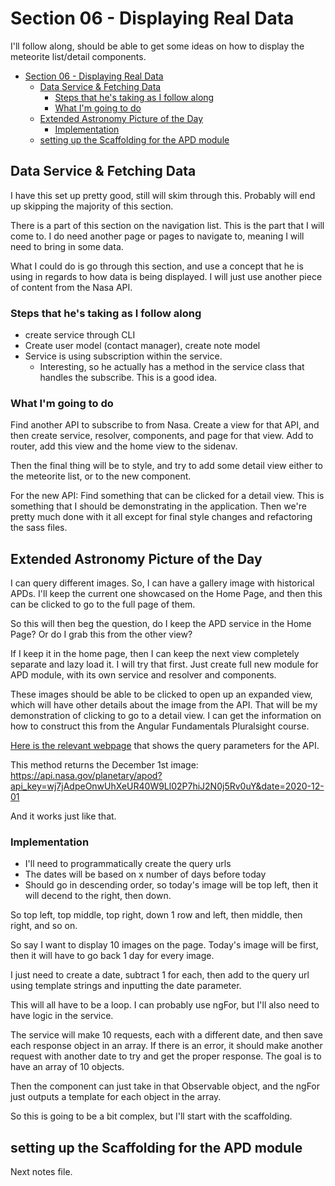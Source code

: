 # Section 06 - Displaying Real Data

I'll follow along, should be able to get some ideas on how to display the meteorite list/detail components.

- [Section 06 - Displaying Real Data](#section-06---displaying-real-data)
  - [Data Service & Fetching Data](#data-service--fetching-data)
    - [Steps that he's taking as I follow along](#steps-that-hes-taking-as-i-follow-along)
    - [What I'm going to do](#what-im-going-to-do)
  - [Extended Astronomy Picture of the Day](#extended-astronomy-picture-of-the-day)
    - [Implementation](#implementation)
  - [setting up the Scaffolding for the APD module](#setting-up-the-scaffolding-for-the-apd-module)

## Data Service & Fetching Data

I have this set up pretty good, still will skim through this.
Probably will end up skipping the majority of this section.  

There is a part of this section on the navigation list.
This is the part that I will come to.
I do need another page or pages to navigate to, meaning I will need to bring in some data.  

What I could do is go through this section, and use a concept that he is using in regards to how data is being displayed.
I will just use another piece of content from the Nasa API.  

### Steps that he's taking as I follow along

- create service through CLI
- Create user model (contact manager), create note model
- Service is using subscription within the service.
  - Interesting, so he actually has a method in the service class that handles the subscribe. This is a good idea.  

### What I'm going to do

Find another API to subscribe to from Nasa.
Create a view for that API, and then create service, resolver, components, and page for that view.
Add to router, add this view and the home view to the sidenav.  

Then the final thing will be to style, and try to add some detail view either to the meteorite list, or to the new component.  

For the new API: Find something that can be clicked for a detail view.
This is something that I should be demonstrating in the application.
Then we're pretty much done with it all except for final style changes and refactoring the sass files.  

## Extended Astronomy Picture of the Day

I can query different images.
So, I can have a gallery image with historical APDs.
I'll keep the current one showcased on the Home Page, and then this can be clicked to go to the full page of them.  

So this will then beg the question, do I keep the APD service in the Home Page?
Or do I grab this from the other view?  

If I keep it in the home page, then I can keep the next view completely separate and lazy load it.
I will try that first.
Just create full new module for APD module, with its own service and resolver and components.  

These images should be able to be clicked to open up an expanded view, which will have other details about the image from the API.
That will be my demonstration of clicking to go to a detail view.
I can get the information on how to construct this from the Angular Fundamentals Pluralsight course.  

[Here is the relevant webpage](https://api.nasa.gov/) that shows the query parameters for the API.  

This method returns the December 1st image:  
<https://api.nasa.gov/planetary/apod?api_key=wj7jAdpeOnwUhXeUR40W9Ll02P7hiJ2N0j5Rv0uY&date=2020-12-01>  

And it works just like that.  

### Implementation

- I'll need to programmatically create the query urls
- The dates will be based on x number of days before today
- Should go in descending order, so today's image will be top left, then it will decend to the right, then down.  

So top left, top middle, top right, down 1 row and left, then middle, then right, and so on.  

So say I want to display 10 images on the page.
Today's image will be first, then it will have to go back 1 day for every image.  

I just need to create a date, subtract 1 for each, then add to the query url using template strings and inputting the date parameter.  

This will all have to be a loop. I can probably use ngFor, but I'll also need to have logic in the service.  

The service will make 10 requests, each with a different date, and then save each response object in an array.
If there is an error, it should make another request with another date to try and get the proper response.
The goal is to have an array of 10 objects.  

Then the component can just take in that Observable object, and the ngFor just outputs a template for each object in the array.  

So this is going to be a bit complex, but I'll start with the scaffolding.  

## setting up the Scaffolding for the APD module

Next notes file.
